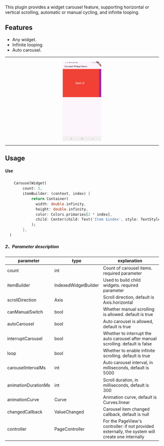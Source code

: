 This plugin provides a widget carousel feature, supporting horizontal or vertical scrolling, automatic or manual cycling, and infinite looping.

## Features

- Any widget.
- Infinite looping.
- Auto carousel.

---------

<img src="https://github.com/YBill/flutter_widget_carousel/blob/master/screenshot/carousel_widget.gif"
width="25%"
alt="example"
style="display:block; margin:auto;">

-------



## Usage

##### Use

```dart
    CarouselWidget(
        count: 5,
        itemBuilder: (context, index) {
            return Container(
              width: double.infinity,
              height: double.infinity,
              color: Colors.primaries[2 * index],
              child: Center(child: Text('Item $index', style: TextStyle(fontSize: 30, color: Colors.white))),
            );
        },
  )
```



##### 2、Parameter description

| parameter           | type                 | explanation                                                  |
| ------------------- | -------------------- | ------------------------------------------------------------ |
| count               | int                  | Count of carousel items. required parameter                  |
| itemBuilder         | IndexedWidgetBuilder | Used to build child widgets. required parameter              |
| scrollDirection     | Axis                 | Scroll direction, default is Axis.horizontal                 |
| canManualSwitch     | bool                 | Whether manual scrolling is allowed. default is true         |
| autoCarousel        | bool                 | Auto carousel is allowed, default is true                    |
| interruptCarousel   | bool                 | Whether to interrupt the auto carousel after manual scrolling. default is false |
| loop                | bool                 | Whether to enable infinite scrolling. default is true        |
| carouselIntervalMs  | int                  | Auto carousel interval, in milliseconds, default is 5000     |
| animationDurationMs | int                  | Scroll duration, in milliseconds, default is 300             |
| animationCurve      | Curve                | Animation curve, default is Curves.linear                    |
| changedCallback     | ValueChanged<int>    | Carousel item changed callback, default is null              |
| controller          | PageController       | For the PageView's controller: if not provided externally, the system will create one internally |




